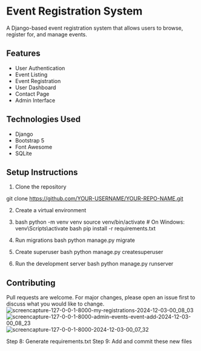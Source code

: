 # Event Registration System

A Django-based event registration system that allows users to browse, register for, and manage events.

## Features

- User Authentication
- Event Listing
- Event Registration
- User Dashboard
- Contact Page
- Admin Interface

## Technologies Used

- Django
- Bootstrap 5
- Font Awesome
- SQLite

## Setup Instructions

1. Clone the repository
   
git clone https://github.com/YOUR-USERNAME/YOUR-REPO-NAME.git

2. Create a virtual environment
3. bash
python -m venv venv
source venv/bin/activate # On Windows: venv\Scripts\activate
bash
pip install -r requirements.txt

4. Run migrations
bash
python manage.py migrate
5. Create superuser
bash
python manage.py createsuperuser
6. Run the development server
bash
python manage.py runserver


## Contributing

Pull requests are welcome. For major changes, please open an issue first to discuss what you would like to change.
![screencapture-127-0-0-1-8000-my-registrations-2024-12-03-00_08_03](https://github.com/user-attachments/assets/a6f9c678-088e-447a-b88d-7c37698addba)
![screencapture-127-0-0-1-8000-admin-events-event-add-2024-12-03-00_08_23](https://github.com/user-attachments/assets/9a44ac5f-40c9-484f-8921-cb07733f38e0)
![screencapture-127-0-0-1-8000-2024-12-03-00_07_32](https://github.com/user-attachments/assets/a28accac-4a0a-4be9-9515-301235acfb2b)

Step 8: Generate requirements.txt
Step 9: Add and commit these new files




























